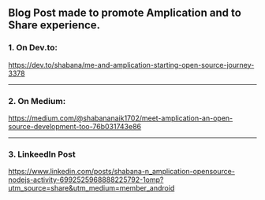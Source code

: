 ## Blog Post made to promote Amplication and to Share experience.

### 1. On Dev.to:
 https://dev.to/shabana/me-and-amplication-starting-open-source-journey-3378

---
### 2. On Medium:
https://medium.com/@shabananaik1702/meet-amplication-an-open-source-development-too-76b031743e86

---
### 3. LinkeedIn Post
https://www.linkedin.com/posts/shabana-n_amplication-opensource-nodejs-activity-6992525968888225792-1omp?utm_source=share&utm_medium=member_android
